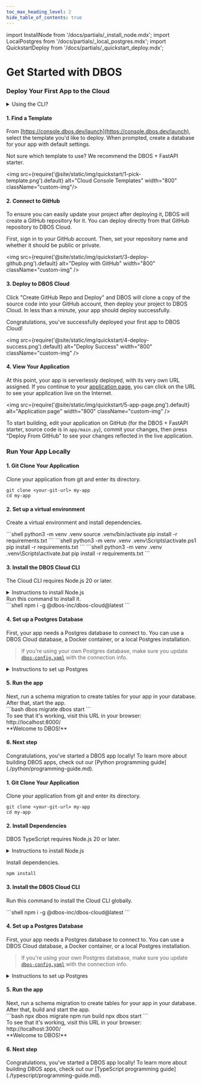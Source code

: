 ```yaml
---
toc_max_heading_level: 2
hide_table_of_contents: true
---
```


import InstallNode from '/docs/partials/_install_node.mdx';
import LocalPostgres from '/docs/partials/_local_postgres.mdx';
import QuickstartDeploy from '/docs/partials/_quickstart_deploy.mdx';

# Get Started with DBOS


### Deploy Your First App to the Cloud

<details className="custom-details">
<summary>Using the CLI?</summary>


<LargeTabs groupId="language" queryString="language">
<LargeTabItem value="python" label="Python">

<section className="row list">
<article className="col col--6">
#### 1. Initialize your application

Create a folder for your app with a virtual environment, then enter the folder and activate the virtual environment.
Next, install `dbos` and initialize your folder with a sample application.

> You can choose another name for your app. Names should be 3 to 30 characters long and contain only lowercase letters and numbers, dashes, and underscores.


</article>

<article className="col col--6">
<Tabs groupId="operating-systems" className="small-tabs">
<TabItem value="maclinux" label="macOS or Linux">
```shell
python3 -m venv my-app/.venv
cd my-app
source .venv/bin/activate
pip install dbos
dbos init
```
</TabItem>
<TabItem value="win-ps" label="Windows (PowerShell)">
```shell
python3 -m venv my-app/.venv
cd my-app
.venv\Scripts\activate.ps1
pip install dbos
dbos init
```
</TabItem>
<TabItem value="win-cmd" label="Windows (cmd)">
```shell
python3 -m venv my-app/.venv
cd my-app
.venv\Scripts\activate.bat
pip install dbos
dbos init
```
</TabItem>
</Tabs>

</article>

</section>

#### 2. Install the DBOS Cloud CLI
<section className="row list">
<article className="col col--6">

The Cloud CLI requires Node.js 20 or later.
</article>

<article className="col col--6">

<details>
<summary>Instructions to install Node.js</summary>

<InstallNode />

</details>
</article>

<article className="col col--6">
Run this command to install it.
</article>

<article className="col col--6">
```shell
npm i -g @dbos-inc/dbos-cloud@latest
```
</article>
</section>

#### 3. Deploy to DBOS Cloud!
<section className="row list">
<article className="col col--6">
First, run [`pip freeze`](https://pip.pypa.io/en/stable/cli/pip_freeze/) to create a 
[requirements file](https://pip.pypa.io/en/stable/reference/requirements-file-format/) specifying your app's dependencies. Then, run `dbos-cloud app deploy` to deploy your app to DBOS Cloud.
Follow the prompts to sign in and to provision a Postgres database server on the cloud.
</article>

<article className="col col--6">
```shell
pip freeze > requirements.txt
dbos-cloud app deploy
```
</article>

<QuickstartDeploy />

</section>


</LargeTabItem>
<LargeTabItem value="typescript" label="TypeScript">

#### 1. Initialize your application

<section className="row list">
<article className="col col--6">
DBOS TypeScript requires Node.js 20 or later.
</article>

<article className="col col--6">
<details>
<summary>Instructions to install Node.js</summary>

<InstallNode />
</details>
</article>

<article className="col col--6">
Initialize your app with this command.

> You can choose another name for your app. Names should be 3 to 30 characters long and contain only lowercase letters and numbers, dashes, and underscores.

It creates and initializes a new folder named `my-app/` with a sample app. Enter the folder to perform the next step.
</article>

<article className="col col--6">
```bash
npx -y @dbos-inc/create@latest -n my-app
cd my-app/
```
</article>

</section>

#### 2. Deploy to DBOS Cloud!

<section className="row list">
<article className="col col--6">
Install the DBOS Cloud CLI.
</article>

<article className="col col--6">
```
npm i -g @dbos-inc/dbos-cloud@latest
```
</article>

<article className="col col--6">
Then, run this command to deploy your app to DBOS Cloud.
Follow the prompts to sign in and to provision a Postgres database server on the cloud.
</article>

<article className="col col--6">
```shell
dbos-cloud app deploy
```
</article>

<QuickstartDeploy />

</section>

</LargeTabItem>

</LargeTabs>

</details>

<!-- Using cloud console -->
#### 1. Find a Template
From [https://console.dbos.dev/launch](https://console.dbos.dev/launch), select the template you'd like to deploy.
When prompted, create a database for your app with default settings.

Not sure which template to use? We recommend the DBOS + FastAPI starter.

<img src={require('@site/static/img/quickstart/1-pick-template.png').default} alt="Cloud Console Templates" width="800" className="custom-img"/>


#### 2. Connect to GitHub

To ensure you can easily update your project after deploying it, DBOS will create a GitHub repository for it.
You can deploy directly from that GitHub repository to DBOS Cloud.

First, sign in to your GitHub account.
Then, set your repository name and whether it should be public or private.

<img src={require('@site/static/img/quickstart/3-deploy-github.png').default} alt="Deploy with GitHub" width="800" className="custom-img" />

#### 3. Deploy to DBOS Cloud

Click "Create GitHub Repo and Deploy" and DBOS will clone a copy of the source code into your GitHub account, then deploy your project to DBOS Cloud.
In less than a minute, your app should deploy successfully.

Congratulations, you've successfully deployed your first app to DBOS Cloud!

<img src={require('@site/static/img/quickstart/4-deploy-success.png').default} alt="Deploy Success" width="800" className="custom-img" />

#### 4. View Your Application

At this point, your app is serverlessly deployed, with its very own URL assigned.
If you continue to your [application page](https://console.dbos.dev/applications), you can click on the URL to see your application live on the Internet.

<img src={require('@site/static/img/quickstart/5-app-page.png').default} alt="Application page" width="800" className="custom-img" />

To start building, edit your application on GitHub (for the DBOS + FastAPI starter, source code is in `app/main.py`), commit your changes, then press "Deploy From GitHub" to see your changes reflected in the live application.


### Run Your App Locally

<LargeTabs groupId="language">
<LargeTabItem value="python" label="Python">

<section className="row list">
<article className="col col--6">

#### 1. Git Clone Your Application
Clone your application from git and enter its directory.
</article>

<article className="col col--6">

```shell
git clone <your-git-url> my-app
cd my-app
```

</article>
</section>

<section className="row list">
<article className="col col--6">

#### 2. Set up a virtual environment
Create a virtual environment and install dependencies.

</article>

<article className="col col--6">

<Tabs groupId="operating-systems" className="small-tabs">
<TabItem value="maclinux" label="macOS or Linux">
```shell
python3 -m venv .venv
source .venv/bin/activate
pip install -r requirements.txt
```
</TabItem>
<TabItem value="win-ps" label="Windows (PowerShell)">
```shell
python3 -m venv .venv
.venv\Scripts\activate.ps1
pip install -r requirements.txt
```
</TabItem>
<TabItem value="win-cmd" label="Windows (cmd)">
```shell
python3 -m venv .venv
.venv\Scripts\activate.bat
pip install -r requirements.txt
```
</TabItem>
</Tabs>

</article>
</section>


<section className="row list">
<article className="col col--6">

#### 3. Install the DBOS Cloud CLI

The Cloud CLI requires Node.js 20 or later.
</article>

<article className="col col--6">

<details>
<summary>Instructions to install Node.js</summary>

<InstallNode />

</details>
</article>

<article className="col col--6">
Run this command to install it.
</article>

<article className="col col--6">
```shell
npm i -g @dbos-inc/dbos-cloud@latest
```
</article>
</section>

#### 4. Set up a Postgres Database
<section className="row list">
<article className="col col--6">

First, your app needs a Postgres database to connect to.
You can use a DBOS Cloud database, a Docker container, or a local Postgres installation.

> If you're using your own Postgres database, make sure you update [`dbos-config.yaml`](./python/reference/configuration#database) with the connection info.
</article>

<article className="col col--6">

<details>
<summary>Instructions to set up Postgres</summary>

<LocalPostgres cmd={'python3 start_postgres_docker.py'} />
</details>
</article>

</section>

#### 5. Run the app

<section className="row list">

<article className="col col--6">
Next, run a schema migration to create tables for your app in your database.
After that, start the app.
</article>

<article className="col col--6">
```bash
dbos migrate
dbos start
```
</article>

<article className="col col--6">
To see that it's working, visit this URL in your browser: http://localhost:8000/
</article>

<article className="col col--6">
<BrowserWindow url="http://localhost:8000/">
**Welcome to DBOS!**
</BrowserWindow>
</article>
</section>

#### 6. Next step
<section className="row list">
<article className="col col--6">
Congratulations, you've started a DBOS app locally!
To learn more about building DBOS apps, check out our [Python programming guide](./python/programming-guide.md).
</article>

</section>
</LargeTabItem>

<LargeTabItem value="typescript" label="TypeScript">

<section className="row list">
<article className="col col--6">

#### 1. Git Clone Your Application
Clone your application from git and enter its directory.
</article>

<article className="col col--6">

```shell
git clone <your-git-url> my-app
cd my-app
```

</article>
</section>

<section className="row list">
<article className="col col--6">

#### 2. Install Dependencies
DBOS TypeScript requires Node.js 20 or later.

</article>

<article className="col col--6">

<details>
<summary>Instructions to install Node.js</summary>

<InstallNode />

</details>
</article>

<article className="col col--6">

Install dependencies.

</article>


<article className="col col--6">

```shell
npm install
```

</article>
</section>


<section className="row list">
<article className="col col--6">

#### 3. Install the DBOS Cloud CLI

Run this command to install the Cloud CLI globally.
</article>

<article className="col col--6">
```shell
npm i -g @dbos-inc/dbos-cloud@latest
```
</article>
</section>

#### 4. Set up a Postgres Database
<section className="row list">
<article className="col col--6">

First, your app needs a Postgres database to connect to.
You can use a DBOS Cloud database, a Docker container, or a local Postgres installation.

> If you're using your own Postgres database, make sure you update [`dbos-config.yaml`](./python/reference/configuration#database) with the connection info.
</article>

<article className="col col--6">

<details>
<summary>Instructions to set up Postgres</summary>

<LocalPostgres cmd={'node start_postgres_docker.js'} />
</details>
</article>

</section>


#### 5. Run the app


<section className="row list">

<article className="col col--6">
Next, run a schema migration to create tables for your app in your database.
After that, build and start the app.
</article>

<article className="col col--6">
```bash
npx dbos migrate
npm run build
npx dbos start
```
</article>

<article className="col col--6">
To see that it's working, visit this URL in your browser: http://localhost:3000/
</article>

<article className="col col--6">
<BrowserWindow url="http://localhost:3000/">
**Welcome to DBOS!**
</BrowserWindow>
</article>

</section>

#### 6. Next step
<section className="row list">
<article className="col col--6">
Congratulations, you've started a DBOS app locally!
To learn more about building DBOS apps, check out our [TypeScript programming guide](./typescript/programming-guide.md).
</article>

</section>

</LargeTabItem>
</LargeTabs>
